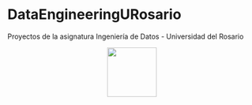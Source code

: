 # DataEngineeringURosario
Proyectos de la asignatura Ingeniería de Datos - Universidad del Rosario
<div id="header" align="center">
  <img src="https://media.giphy.com/media/M9gbBd9nbDrOTu1Mqx/giphy.gif" width="100"/>
</div>
